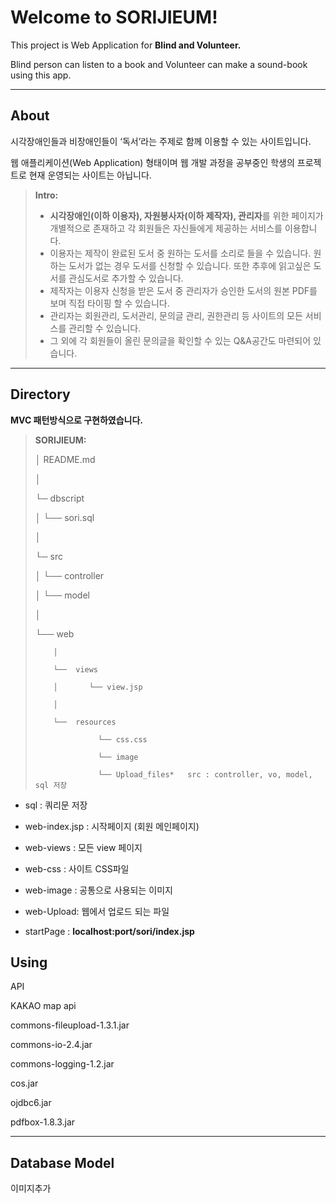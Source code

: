 <meta charset="utf-8">
<meta name="viewport" content="width=device-width, initial-scale=1.0">
<title>Title</title>
<link rel="stylesheet" href="https://stackedit.io/res-min/themes/base.css">
<script type="text/javascript" src="https://cdn.mathjax.org/mathjax/latest/MathJax.js?config=TeX-AMS_HTML"></script>

<div class="container">

# Welcome to SORIJIEUM!

This project is Web Application for **Blind and Volunteer.**

Blind person can listen to a book and Volunteer can make a sound-book using this app.

* * *

## About

시각장애인들과 비장애인들이 ‘독서’라는 주제로 함께 이용할 수 있는 사이트입니다. 

웹 애플리케이션(Web Application) 형태이며 웹 개발 과정을 공부중인 학생의 프로젝트로 현재 운영되는 사이트는 아닙니다.

> **Intro:**
> 
> *   **시각장애인(이하 이용자), 자원봉사자(이하 제작자), 관리자**를 위한 페이지가 개별적으로 존재하고 각 회원들은 자신들에게 제공하는 서비스를 이용합니다.
> *   이용자는 제작이 완료된 도서 중 원하는 도서를 소리로 들을 수 있습니다. 원하는 도서가 없는 경우 도서를 신청할 수 있습니다. 또한 추후에 읽고싶은 도서를 관심도서로 추가할 수 있습니다.
> *   제작자는 이용자 신청을 받은 도서 중 관리자가 승인한 도서의 원본 PDF를 보며 직접 타이핑 할 수 있습니다.
> *   관리자는 회원관리, 도서관리, 문의글 관리, 권한관리 등 사이트의 모든 서비스를 관리할 수 있습니다.
> *   그 외에 각 회원들이 올린 문의글을 확인할 수 있는 Q&A공간도 마련되어 있습니다.

* * *

## Directory

**MVC 패턴방식으로 구현하였습니다.**

> **SORIJIEUM:**
> 
>   │   README.md 
> 
>   │ 
> 
>   └─  dbscript 
> 
>   │    └── sori.sql 
> 
>   │ 
> 
>   └─  src 
> 
>   │    └── controller 
> 
>   │    └── model 
> 
>   │ 
> 
>   └── web 
> 
>         │ 
> 
>         └──  views 
> 
>         │       └── view.jsp 
> 
>         │ 
> 
>         └──  resources 
> 
>                   └── css.css 
> 
>                   └── image 
> 
>                   └── Upload_files*   src : controller, vo, model, sql 저장

*   sql : 쿼리문 저장

*   web-index.jsp : 시작페이지 (회원 메인페이지)

*   web-views : 모든 view 페이지

*   web-css : 사이트 CSS파일

*   web-image : 공통으로 사용되는 이미지

*   web-Upload: 웹에서 업로드 되는 파일

*   startPage : **localhost:port/sori/index.jsp**



## Using

API

KAKAO map api

commons-fileupload-1.3.1.jar 

commons-io-2.4.jar 

commons-logging-1.2.jar 

cos.jar 

ojdbc6.jar 

pdfbox-1.8.3.jar

* * *

## Database Model

이미지추가

</div>
